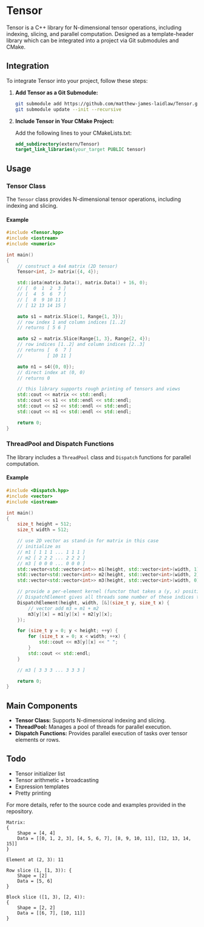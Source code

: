 # Tensor

Tensor is a C++ library for N-dimensional tensor operations, including indexing, slicing, and parallel computation. Designed as a template-header library which can be integrated into a project via Git submodules and CMake.

## Integration

To integrate Tensor into your project, follow these steps:

1. **Add Tensor as a Git Submodule:**

    ```sh
    git submodule add https://github.com/matthew-james-laidlaw/Tensor.git extern/Tensor
    git submodule update --init --recursive
    ```

2. **Include Tensor in Your CMake Project:**

    Add the following lines to your CMakeLists.txt:

    ```cmake
    add_subdirectory(extern/Tensor)
    target_link_libraries(your_target PUBLIC tensor)
    ```

## Usage

### Tensor Class

The `Tensor` class provides N-dimensional tensor operations, including indexing and slicing.

#### Example

```cpp
#include <Tensor.hpp>
#include <iostream>
#include <numeric>

int main()
{
    // construct a 4x4 matrix (2D tensor)
    Tensor<int, 2> matrix({4, 4});

    std::iota(matrix.Data(), matrix.Data() + 16, 0);
    // [  0  1  2  3 ]
    // [  4  5  6  7 ]
    // [  8  9 10 11 ]
    // [ 12 13 14 15 ]

    auto s1 = matrix.Slice(1, Range{1, 3});
    // row index 1 and column indices [1..2]
    // returns [ 5 6 ]

    auto s2 = matrix.Slice(Range{1, 3}, Range{2, 4});
    // row indices [1..2] and column indices [2..3]
    // returns [  6  7 ]
    //         [ 10 11 ]

    auto n1 = s4({0, 0});
    // direct index at (0, 0)
    // returns 0

    // this library supports rough printing of tensors and views
    std::cout << matrix << std::endl;
    std::cout << s1 << std::endl << std::endl;
    std::cout << s2 << std::endl << std::endl;
    std::cout << n1 << std::endl << std::endl;

    return 0;
}
```

### ThreadPool and Dispatch Functions

The library includes a `ThreadPool` class and `Dispatch` functions for parallel computation.

#### Example

```cpp
#include <Dispatch.hpp>
#include <vector>
#include <iostream>

int main()
{
    size_t height = 512;
    size_t width = 512;

    // use 2D vector as stand-in for matrix in this case
    // initialize as 
    // m1 [ 1 1 1 ... 1 1 1 ]
    // m2 [ 2 2 2 ... 2 2 2 ]
    // m3 [ 0 0 0 ... 0 0 0 ]
    std::vector<std::vector<int>> m1(height, std::vector<int>(width, 1));
    std::vector<std::vector<int>> m2(height, std::vector<int>(width, 2));
    std::vector<std::vector<int>> m3(height, std::vector<int>(width, 0));

    // provide a per-element kernel (functor that takes a (y, x) position)
    // DispatchElement gives all threads some number of these indices to execute the kernel on
    DispatchElement(height, width, [&](size_t y, size_t x) {
        // vector add m3 = m1 + m2
        m3[y][x] = m1[y][x] + m2[y][x];
    });

    for (size_t y = 0; y < height; ++y) {
        for (size_t x = 0; x < width; ++x) {
            std::cout << m3[y][x] << " ";
        }
        std::cout << std::endl;
    }

    // m3 [ 3 3 3 ... 3 3 3 ]

    return 0;
}
```

## Main Components

- **Tensor Class:** Supports N-dimensional indexing and slicing.
- **ThreadPool:** Manages a pool of threads for parallel execution.
- **Dispatch Functions:** Provides parallel execution of tasks over tensor elements or rows.

## Todo

- Tensor initializer list
- Tensor arithmetic + broadcasting
- Expression templates
- Pretty printing

For more details, refer to the source code and examples provided in the repository.

```
Matrix:
{
    Shape = [4, 4]
    Data = [[0, 1, 2, 3], [4, 5, 6, 7], [8, 9, 10, 11], [12, 13, 14, 15]]
}

Element at (2, 3): 11

Row slice (1, [1, 3)): {
    Shape = [2]
    Data = [5, 6]
}

Block slice ([1, 3), [2, 4)):
{
    Shape = [2, 2]
    Data = [[6, 7], [10, 11]]
}
```
